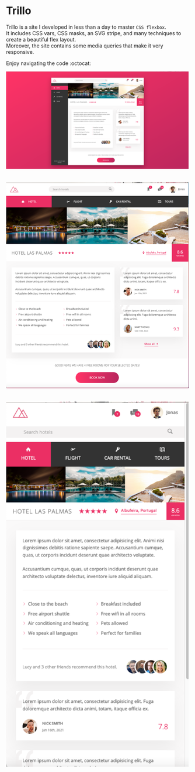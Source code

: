 # Trillo

Trillo is a site I developed in less than a day to master `CSS flexbox`.  
It includes CSS vars, CSS masks, an SVG stripe, and many techniques to create a beautiful flex layout.   
Moreover, the site contains some media queries that make it very responsive.

Enjoy navigating the code :octocat:

<img src="/screenshots/full-size.png" width=500>
<br><br><br>
<img src="/screenshots/medium-size.png" width=500>
<br><br><br>
<img src="/screenshots/small-size.png" width=500>
